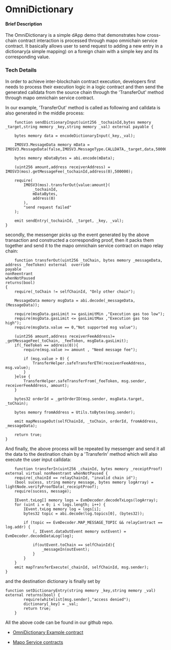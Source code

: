 # OmniDictionary



#### Brief Description

The OmniDictionary is a simple dApp demo that demonstrates how cross-chain contract interaction is processed through mapo omnichain service contract. It basically allows user to send request to adding a new entry in a dictionary(a simple mapping) on a foreign chain with a simple key and its corresponding value.



### Tech Details

In order to achieve inter-blockchain contract execution, developers first needs to process their execution logic in a logic contract and then send the generated calldata from the source chain through the 'TransferOut' method through mapo omnichain service contract.

In our example, 'TransferOut' method is called as following and calldata is also generated in the middle process:

```solidity
    function sendDictionaryInput(uint256 _tochainId,bytes memory _target,string memory _key,string memory _val) external payable {

    bytes memory data = encodeDictionaryInput(_key,_val);

    IMOSV3.MessageData memory mData = IMOSV3.MessageData(false,IMOSV3.MessageType.CALLDATA,_target,data,500000,0);

    bytes memory mDataBytes = abi.encode(mData);

    (uint256 amount,address receiverAddress) = IMOSV3(mos).getMessageFee(_tochainId,address(0),500000);

    require(
        IMOSV3(mos).transferOut{value:amount}(
            _tochainId,
            mDataBytes,
            address(0)
        ),
        "send request failed"
    );

    emit sendEntry(_tochainId, _target, _key, _val);
}
```

secondly, the messenger picks up the event generated by the above transaction and constructed a corresponding proof, then it packs them together and send it to the mapo omnichain service contract on mapo relay chain:

```solidity
    function transferOut(uint256 _toChain, bytes memory _messageData, address _feeToken) external  override
payable
nonReentrant
whenNotPaused
returns(bool)
{
    require(_toChain != selfChainId, "Only other chain");

    MessageData memory msgData = abi.decode(_messageData,(MessageData));

    require(msgData.gasLimit >= gasLimitMin ,"Execution gas too low");
    require(msgData.gasLimit <= gasLimitMax ,"Execution gas too high");
    require(msgData.value == 0,"Not supported msg value");
    
    (uint256 amount,address receiverFeeAddress)= _getMessageFee(_toChain, _feeToken, msgData.gasLimit);
    if(_feeToken == address(0)){
        require(msg.value >= amount , "Need message fee");

        if (msg.value > 0) {
            TransferHelper.safeTransferETH(receiverFeeAddress, msg.value);
        }
    }else {
        TransferHelper.safeTransferFrom(_feeToken, msg.sender, receiverFeeAddress, amount);
    }

    bytes32 orderId = _getOrderID(msg.sender, msgData.target, _toChain);

    bytes memory fromAddress = Utils.toBytes(msg.sender);

    emit mapMessageOut(selfChainId, _toChain, orderId, fromAddress, _messageData);

    return true;
}

```

And finally, the above process will be repeated by messenger and send it all the data to the destination chain by a 'TransferIn' method which will also execute the user input calldata:

```solidity
    function transferIn(uint256 _chainId, bytes memory _receiptProof) external virtual nonReentrant whenNotPaused {
    require(_chainId == relayChainId, "invalid chain id");
    (bool sucess, string memory message, bytes memory logArray) = lightNode.verifyProofData(_receiptProof);
    require(sucess, message);

    IEvent.txLog[] memory logs = EvmDecoder.decodeTxLogs(logArray);
    for (uint i = 0; i < logs.length; i++) {
        IEvent.txLog memory log = logs[i];
        bytes32 topic = abi.decode(log.topics[0], (bytes32));

        if (topic == EvmDecoder.MAP_MESSAGE_TOPIC && relayContract == log.addr) {
            (, IEvent.dataOutEvent memory outEvent) = EvmDecoder.decodeDataLog(log);

            if(outEvent.toChain == selfChainId){
                _messageIn(outEvent);
            }
        }
    }
    emit mapTransferExecute(_chainId, selfChainId, msg.sender);
}
```

and the destination dictionary is finally set by

```solidity
function setDictionaryEntry(string memory _key,string memory _val) external returns(bool) {
        require(whitelist[msg.sender],"access denied");
        dictionary[_key] = _val;
        return true;
    }
```



All the above code can be found in our github repo.

* [OmniDictionary Example contract](https://github.com/mapprotocol/omnichain-examples/blob/main/evm/contracts/omniDictionary.sol)

* [Mapo Service contracts](https://github.com/mapprotocol/mapo-service-contracts/tree/main/evm/contracts)
